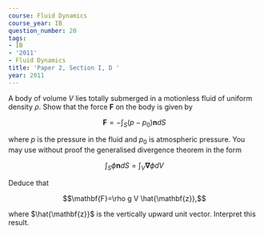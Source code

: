 ```yaml
---
course: Fluid Dynamics
course_year: IB
question_number: 20
tags:
- IB
- '2011'
- Fluid Dynamics
title: 'Paper 2, Section I, D '
year: 2011
---
```




A body of volume $V$ lies totally submerged in a motionless fluid of uniform density $\rho$. Show that the force $\mathbf{F}$ on the body is given by

$$\mathbf{F}=-\int_{S}\left(p-p_{0}\right) \mathbf{n} d S$$

where $p$ is the pressure in the fluid and $p_{0}$ is atmospheric pressure. You may use without proof the generalised divergence theorem in the form

$$\int_{S} \phi \mathbf{n} d S=\int_{V} \boldsymbol{\nabla} \phi d V$$

Deduce that

$$\mathbf{F}=\rho g V \hat{\mathbf{z}},$$

where $\hat{\mathbf{z}}$ is the vertically upward unit vector. Interpret this result.